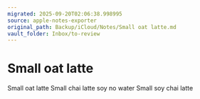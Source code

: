 ```yaml
---
migrated: 2025-09-20T02:06:38.998995
source: apple-notes-exporter
original_path: Backup/iCloud/Notes/Small oat latte.md
vault_folder: Inbox/to-review
---
```

# Small oat latte

Small oat latte
Small chai latte soy no water 
Small soy chai latte
